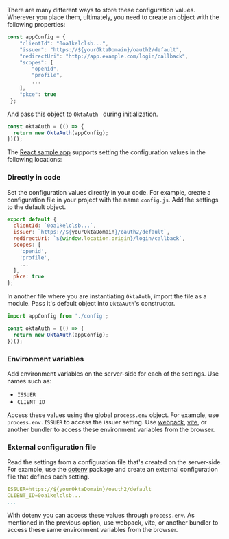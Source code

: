 There are many different ways to store these configuration values. Wherever you place them, ultimately, you need to create an object with the following properties:

```javascript
const appConfig = {
    "clientId": "0oa1kelclsb...",
    "issuer": "https://${yourOktaDomain}/oauth2/default",
    "redirectUri": "http://app.example.com/login/callback",
    "scopes": [
        "openid",
        "profile",
        ...
    ],
    "pkce": true
 };
```

And pass this object to  `OktaAuth ` during initialization.

```javascript
const oktaAuth = (() => {
  return new OktaAuth(appConfig);
})();
```

The [React sample app](https://github.com/okta/okta-auth-js/tree/master/samples/generated/react-embedded-auth-with-sdk) supports setting the configuration values in the following locations:

### Directly in code

Set the configuration values directly in your code. For example, create a configuration file in your project with the name `config.js`. Add the settings to the default object.

```javascript
export default {
  clientId: `0oa1kelclsb...`,
  issuer: `https://${yourOktaDomain}/oauth2/default`,
  redirectUri: `${window.location.origin}/login/callback`,
  scopes: [
    'openid',
    'profile',
    ...
  ],
  pkce: true
};
```

In another file where you are instantiating `OktaAuth`, import the file as a module. Pass it's default object into `OktaAuth`'s constructor.

```javascript
import appConfig from './config';

const oktaAuth = (() => {
  return new OktaAuth(appConfig);
})();
```

### Environment variables

Add environment variables on the server-side for each of the settings. Use names such as:

* `ISSUER`
* `CLIENT_ID`

Access these values using the global `process.env` object. For example, use `process.env.ISSUER` to access the issuer setting. Use [webpack](https://webpack.js.org/), [vite](https://vitejs.dev/config/#environment-variables), or another bundler to access these environment variables from the browser.

### External configuration file

Read the settings from a configuration file that's created on the server-side. For example, use the [dotenv](https://www.npmjs.com/package/dotenv) package and create an external configuration file that defines each setting.

```yaml
ISSUER=https://${yourOktaDomain}/oauth2/default
CLIENT_ID=0oa1kelclsb...
...
```

With dotenv you can access these values through `process.env`. As mentioned in the previous option, use webpack, vite, or another bundler to access these same environment variables from the browser.
